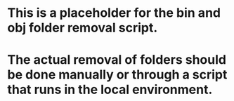 # This is a placeholder for the bin and obj folder removal script.
# The actual removal of folders should be done manually or through a script that runs in the local environment.